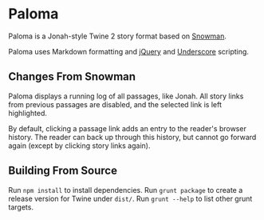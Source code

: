 # Paloma

Paloma is a Jonah-style Twine 2 story format based on [Snowman](https://bitbucket.org/klembot/snowman-2/).

Paloma uses Markdown formatting and [jQuery](http://jquery.com) and [Underscore](http://underscorejs.org/) scripting.

## Changes From Snowman

Paloma displays a running log of all passages, like Jonah.  All story links from previous passages are disabled, and the selected link is left highlighted.

By default, clicking a passage link adds an entry to the reader's browser history.  The reader can back up through this history, but cannot go forward again (except by clicking story links again).

## Building From Source

Run `npm install` to install dependencies.  Run `grunt package` to create a release version for Twine under `dist/`.  Run `grunt --help` to list other grunt targets.

